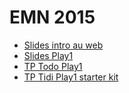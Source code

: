 EMN 2015
==========

* [Slides intro au web](https://github.com/mathieuancelin/EMN-2015/raw/master/intro-web.pdf)
* [Slides Play1](https://github.com/mathieuancelin/EMN-2015/raw/master/play1.pdf)
* [TP Todo Play1](https://github.com/mathieuancelin/EMN-2015/blob/master/play1.md)
* [TP Tidi Play1 starter kit](https://github.com/mathieuancelin/EMN-2015/raw/master/todo-starter.zip)
